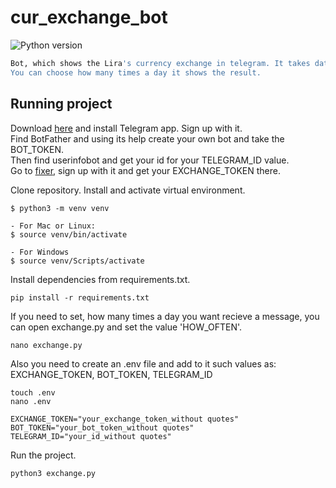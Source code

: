 # cur_exchange_bot
![Python version](https://img.shields.io/badge/python-3.7-yellow)

```sh
Bot, which shows the Lira's currency exchange in telegram. It takes data from fixer.io.
You can choose how many times a day it shows the result.
```

## Running project

Download [here](https://telegram.org/) and install Telegram app. Sign up with it.\
Find BotFather and using its help create your own bot
and take the BOT_TOKEN.\
Then find userinfobot and get your id for your 
TELEGRAM_ID value.\
Go to [fixer](https://fixer.io/), sign up with it and get your EXCHANGE_TOKEN there.

Clone repository. Install and activate virtual environment.

```
$ python3 -m venv venv

- For Mac or Linux:
$ source venv/bin/activate

- For Windows
$ source venv/Scripts/activate 
``` 

Install dependencies  from requirements.txt.

```
pip install -r requirements.txt
``` 

If you need to set, how many times a day you want recieve a message,
you can open exchange.py and set the value 'HOW_OFTEN'.

```
nano exchange.py
``` 

Also you need to create an .env file and add to it such values as:
EXCHANGE_TOKEN, BOT_TOKEN, TELEGRAM_ID

```
touch .env
nano .env

EXCHANGE_TOKEN="your_exchange_token_without quotes"
BOT_TOKEN="your_bot_token_without quotes"
TELEGRAM_ID="your_id_without quotes"
``` 

Run the project.

```
python3 exchange.py
``` 
